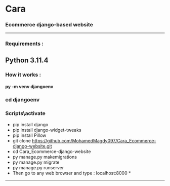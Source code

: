 # Cara
### Ecommerce django-based website
---
### Requirements :
Python 3.11.4
---
### How it works :
#### py -m venv djangoenv
### cd djangoenv
### Scripts\activate
* pip install django
* pip install django-widget-tweaks
* pip install Pillow
* git clone https://github.com/MohamedMagdy097/Cara_Ecommerce-django-website.git
* cd Cara_Ecommerce-django-website
* py manage.py makemigrations
* py manage.py migrate
* py manage.py runserver
* Then go to any web browser and type : localhost:8000 *
---
